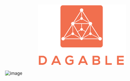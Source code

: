 <p align="center">
  <img src="https://raw.githubusercontent.com/dagable/.github/main/profile/images/logo.png" height="200px" />
</p>

![image](https://github.com/user-attachments/assets/7dd0f5b2-bb20-47ac-bcec-6ee55821c7c6)
